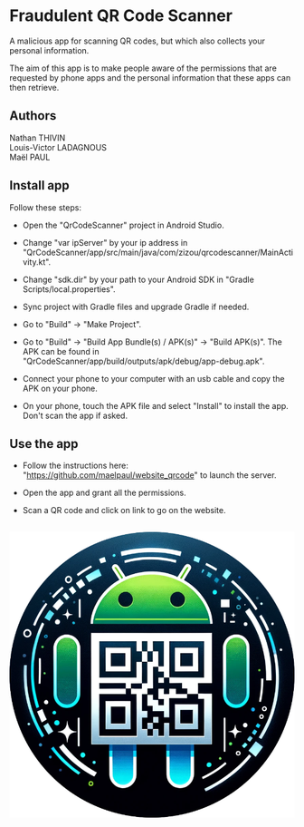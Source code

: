 # Fraudulent QR Code Scanner

A malicious app for scanning QR codes, but which also collects your personal information.

The aim of this app is to make people aware of the permissions that are requested by phone apps and the personal information that these apps can then retrieve. 

## Authors

Nathan THIVIN  
Louis-Victor LADAGNOUS  
Maël PAUL

## Install app

Follow these steps:

- Open the "QrCodeScanner" project in Android Studio.

- Change "var ipServer" by your ip address in "QrCodeScanner/app/src/main/java/com/zizou/qrcodescanner/MainActivity.kt". 

- Change "sdk.dir" by your path to your Android SDK in "Gradle Scripts/local.properties".

- Sync project with Gradle files and upgrade Gradle if needed.

- Go to "Build" -> "Make Project".

- Go to "Build" -> "Build App Bundle(s) / APK(s)" -> "Build APK(s)". The APK can be found in "QrCodeScanner/app/build/outputs/apk/debug/app-debug.apk".

- Connect your phone to your computer with an usb cable and copy the APK on your phone.

- On your phone, touch the APK file and select "Install" to install the app. Don't scan the app if asked.

## Use the app

- Follow the instructions here: "https://github.com/maelpaul/website_qrcode" to launch the server.

- Open the app and grant all the permissions.

- Scan a QR code and click on link to go on the website.

## 

![Logo](app-logo.png)
